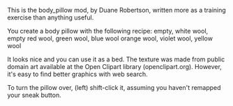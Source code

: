 
This is the body_pillow mod, by Duane Robertson, written more as a training exercise than anything useful.

You create a body pillow with the following recipe:
	empty, white wool, empty
	red wool, green wool, blue wool
	orange wool, violet wool, yellow wool

It looks nice and you can use it as a bed. The texture was made from public domain art available at the Open Clipart library (openclipart.org). However, it's easy to find better graphics with web search.

To turn the pillow over, (left) shift-click it, assuming you haven't remapped your sneak button.
